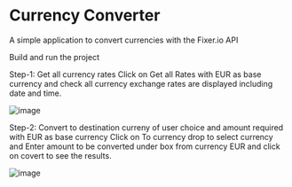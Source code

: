 # Currency Converter
A simple application to convert currencies with the Fixer.io API

Build and run the project

Step-1: Get all currency rates
Click on Get all Rates with EUR as base currency and check all currency exchange rates are displayed including date and time.

![image](https://user-images.githubusercontent.com/77015698/117649246-95681c80-b18f-11eb-88be-3ae461089ffe.png)

Step-2: Convert to destination curreny of user choice and amount required with EUR as base currency
Click on To currency drop to select currency and Enter amount to be converted under box from currency EUR and click on covert to see the results.

![image](https://user-images.githubusercontent.com/77015698/117649645-0f000a80-b190-11eb-895c-c5c162a8cc7f.png)

